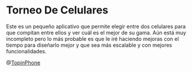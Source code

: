 # Torneo De Celulares

Este es un pequeño aplicativo que permite elegir entre dos celulares para que compitan entre ellos y ver cuál es el mejor de su gama.
Aún está muy incompleto pero lo más probable es que le iré haciendo mejoras con el tiempo para diseñarlo mejor y que sea más escalable y con mejores funcionalidades.

@[TopinPhone](https://youtube.com/@topinphone)
